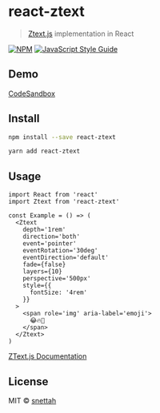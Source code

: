 # react-ztext

> [Ztext.js](https://github.com/bennettfeely/ztext) implementation in React

[![NPM](https://img.shields.io/npm/v/react-ztext.svg)](https://www.npmjs.com/package/react-ztext) [![JavaScript Style Guide](https://img.shields.io/badge/code_style-standard-brightgreen.svg)](https://standardjs.com)

## Demo

[CodeSandbox](https://codesandbox.io/s/react-ztext-fjmzz?file=/src/App.js)

## Install

```bash
npm install --save react-ztext
```

```bash
yarn add react-ztext
```

## Usage

```tsx
import React from 'react'
import Ztext from 'react-ztext'

const Example = () => (
  <Ztext
    depth='1rem'
    direction='both'
    event='pointer'
    eventRotation='30deg'
    eventDirection='default'
    fade={false}
    layers={10}
    perspective='500px'
    style={{
      fontSize: '4rem'
    }}
  >
    <span role='img' aria-label='emoji'>
      😂🔥🍔
    </span>
  </Ztext>
)
```

[ZText.js Documentation](https://bennettfeely.com/ztext/)

## License

MIT © [snettah](https://github.com/snettah)

